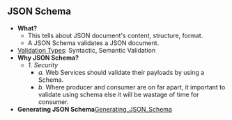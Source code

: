 ## JSON Schema
- **What?** 
  - This tells about JSON document's content, structure, format. 
  - A JSON Schema validates a JSON document.
- [Validation Types](ValidationTypes): Syntactic, Semantic Validation
- **Why JSON Schema?**
  - _1. Security_ 
    - _a._ Web Services should validate their payloads by using a Schema.
    - _b._ Where producer and consumer are on far apart, it important to validate using schema else it will be wastage of time for consumer.
- **Generating JSON Schema**[Generating_JSON_Schema](url)

